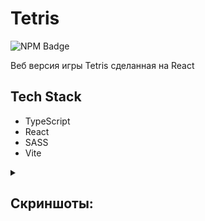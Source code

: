 # Tetris

<p>
    <img alt="NPM Badge" src="https://img.shields.io/badge/v10.2.3-green?label=npm&color=blue">
</p>

<p>
    Веб версия игры Tetris сделанная на React
</p>

## Tech Stack
- TypeScript
- React
- SASS
- Vite


<details><summary><h2>Скриншоты:</h2></summary>
    <img alt="Start Game" src="https://github.com/vlagris/tetris/blob/main/screenshots/start-game.jpg">
    <p align="center"><i>Start Game</i></p>
    <img alt="Gameplay" src="https://github.com/vlagris/tetris/blob/main/screenshots/gameplay.jpg">
    <p align="center"><i>Game play</i></p>
    <img alt="Start Game" src="https://github.com/vlagris/tetris/blob/main/screenshots/game-over.jpg">
    <p align="center"><i>Game Over</i></p>
    <img alt="Start Game" src="https://github.com/vlagris/tetris/blob/main/screenshots/paused.jpg">
    <p align="center"><i>Paused</i></p>
    <img alt="Start Game" src="https://github.com/vlagris/tetris/blob/main/screenshots/help.jpg">
    <p align="center"><i>Help</i></p>
</details>
